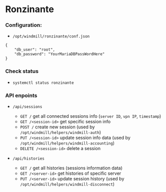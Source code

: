 # Ronzinante

### Configuration:

- `/opt/windmill/ronzinante/conf.json`

```
{
    "db_user": "root",
    "db_password": "YourMariaDBPassWordHere"
}
```

### Check status
- `systemctl status ronzinante`

### API enpoints
- `/api/sessions`
    - `GET /` get all connected sessions info (`server ID`, `vpn IP`, `timestamp`)
    - `GET /<session-id>` get specific session info
    - `POST /` create new session (used by `/opt/windmill/helpers/windmill-auth`)
    - `PUT /<session-id>` update session info data (used by `/opt/windmill/helpers/windmill-accounting`)
    - `DELETE /<session-id>` delete a session

- `/api/histories`
    - `GET /` get all histories (sessions information data)
    - `GET /<server-id>` get histories of specific server
    - `PUT /<server-id>` update session history (used by `/opt/windmill/helpers/windmill-disconnect`)